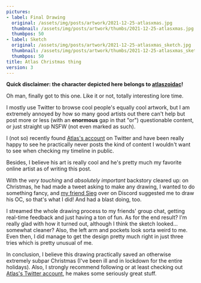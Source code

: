 ```yaml
---
pictures:
- label: Final Drawing
  original: /assets/img/posts/artwork/2021-12-25-atlasxmas.jpg
  thumbnail: /assets/img/posts/artwork/thumbs/2021-12-25-atlasxmas.jpg
  thumbpos: 50
- label: Sketch
  original: /assets/img/posts/artwork/2021-12-25-atlasxmas_sketch.jpg
  thumbnail: /assets/img/posts/artwork/thumbs/2021-12-25-atlasxmas_sketch.jpg
  thumbpos: 50
title: Atlas Christmas thing
version: 3
---
```

**Quick disclaimer: the character depicted here belongs to [atlaszoidac](https://twitter.com/atlaszoidac)!**

Oh man, finally got to this one. Like it or not, totally interesting lore time.

I mostly use Twitter to browse cool people's equally cool artwork, but I am extremely annoyed by how so many good artists out there can't help but post more or less (with an **enormous** gap in that "or") questionable content, or just straight up NSFW (not even marked as such).

I (not so) recently found [Atlas's account](https://twitter.com/atlaszoidac) on Twitter and have been really happy to see he practically never posts the kind of content I wouldn't want to see when checking my timeline in public.

Besides, I believe his art is really cool and he's pretty much my favorite online artist as of writing this post.

With the *very touching* and *absolutely important* backstory cleared up: on Christmas, he had made a tweet asking to make any drawing, I wanted to do something fancy, and [my friend Sieg](https://twitter.com/somehowsieg) over on Discord suggested me to draw his OC, so that's what I did! And had a blast doing, too.

I streamed the whole drawing process to my friends' group chat, getting real-time feedback and just having a ton of fun. As for the end result? I'm really glad with how it turned out, although I think the sketch looked... somewhat cleaner? Also, the left arm and pockets look sorta weird to me. Even then, I did manage to get the design pretty much right in just three tries which is pretty unusual of me.

In conclusion, I believe this drawing practically saved an otherwise extremely subpar Christmas (I've been ill and in lockdown for the entire holidays). Also, I strongly recommend following or at least checking out [Atlas's Twitter account](https://twitter.com/atlaszoidac), he makes some seriously great stuff.
